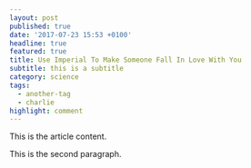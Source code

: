 ```yaml
---
layout: post
published: true
date: '2017-07-23 15:53 +0100'
headline: true
featured: true
title: Use Imperial To Make Someone Fall In Love With You
subtitle: this is a subtitle
category: science
tags:
  - another-tag
  - charlie
highlight: comment
---
```

This is the article content.

This is the second paragraph.
